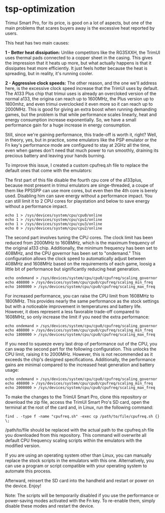 # tsp-optimization
Trimui Smart Pro, for its price, is good on a lot of aspects, but one of the main problems that scares buyers away is the excessive heat reported by users. 

This heat has two main causes:

 **1 - Better heat dissipation:** Unlike competitors like the RG35XXH, the TrimUI uses thermal pads connected to a copper sheet in the casing. This gives the impression that it heats up more, but what actually happens is that it dissipates heat more efficiently. It just feels hotter because the heat is spreading, but in reality, it's running cooler.

 **2 - Aggressive clock speeds:** The other reason, and the one we'll address here, is the excessive clock speed increase that the TrimUI uses by default. The A133 Plus chip that trimui uses is already an overcloked version of the normal a133, the origina can reach up to 1600MHz, the Plus version up to 1800mhz, and even trimui overclocked it even more so it can reach up to 2000MHz. This is good for giving an extra boost when running demanding games, but the problem is that while performance scales linearly, heat and energy consumption increase exponentially. So, we have a small performance gain for a huge increase in energy consumption.

Still, since we're gaining performance, this trade-off is worth it, right? Well, in theory, yes, but in practice, some emulators like the PSP emulator or the Fn key's performance mode are configured to stay at 2GHz all the time, even when games don't need that much power to run smoothly, draining its precious battery and leaving your hands burning.

To improve this issue, I created a custom cpufreq.sh file to replace the default ones that come with the emulators:

The first part of this file disable the fourth cpu core of the a133plus, because most present in trimui emulators are singe-threaded, a coupe of them like PPSSPP can use more cores, but even then the 4th core is berely used. Disabling him can save energy without a performance impact. You can still limit it to 2 CPU cores for playstation and below to save energy without a performance impact.

```
echo 1 > /sys/devices/system/cpu/cpu0/online
echo 1 > /sys/devices/system/cpu/cpu1/online
echo 1 > /sys/devices/system/cpu/cpu3/online
echo 0 > /sys/devices/system/cpu/cpu2/online
```

The second part involves tuning the CPU cores. The clock limit has been reduced from 2000MHz to 1608MHz, which is the maximum frequency of the original a133 chip. Additionally, the minimum frequency has been set to 408MHz, and the CPU governor has been set to "ondemand." This configuration allows the clock speed to automatically adjust between 408MHz and 1608MHz based on the requirements of each game, loosig a little bit of performance but significantly reducing heat generation.

```
echo ondemand > /sys/devices/system/cpu/cpu0/cpufreq/scaling_governor
echo 408000 > /sys/devices/system/cpu/cpu0/cpufreq/scaling_min_freq
echo 1608000 > /sys/devices/system/cpu/cpu0/cpufreq/scaling_max_freq
```

For increased performance, you can raise the CPU limit from 1608MHz to 1800MHz. This provides nearly the same performance as the stock settings but with a noticeable improvement in temperatures and battery life. However, it does represent a less favorable trade-off compared to 1608MHz, so only increase the limit if you need the extra performance:

```
echo ondemand > /sys/devices/system/cpu/cpu0/cpufreq/scaling_governor
echo 408000 > /sys/devices/system/cpu/cpu0/cpufreq/scaling_min_freq
echo 1800000 > /sys/devices/system/cpu/cpu0/cpufreq/scaling_max_freq
```

If you need to squeeze every last drop of performance out of the CPU, you can swap the second part for the following configuration. This unlocks the CPU limit, raising it to 2000MHz. However, this is not recommended as it exceeds the chip's designed specifications. Additionally, the performance gains are minimal compared to the increased heat generation and battery usage:

```
echo ondemand > /sys/devices/system/cpu/cpu0/cpufreq/scaling_governor
echo 408000 > /sys/devices/system/cpu/cpu0/cpufreq/scaling_min_freq
echo 2000000 > /sys/devices/system/cpu/cpu0/cpufreq/scaling_max_freq
```

To make the changes to the TrimUI Smart Pro, clone this repository or download the zip file, access the TrimUI Smart Pro's SD card, open the terminal at the root of the card and, in Linux, run the following command:

```
find . -type f -name "cpufreq.sh" -exec cp /path/to/file/cpufreq.sh {} \;
```
/path/to/file should be replaced with the actual path to the cpufreq.sh file you downloaded from this repository. This command will overwrite all default CPU frequency scaling scripts within the emulators with the modified version.

If you are using an operating system other than Linux, you can manually replace the stock scripts in the emulators with this one. Alternatively, you can use a program or script compatible with your operating system to automate this process.

Afterward, reinsert the SD card into the handheld and restart or power on the device. Enjoy!

Note: The scripts will be temporarily disabled if you use the performance or power-saving modes activated with the Fn key. To re-enable them, simply disable these modes and restart the device.
